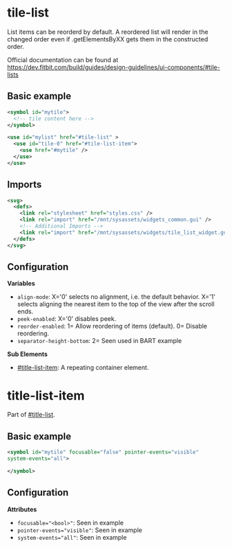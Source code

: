 

# tile-list
List items can be reorderd by default. A reordered list will
render in the changed order even if .getElementsByXX gets
them in the constructed order.

Official documentation can be found at https://dev.fitbit.com/build/guides/design-guidelines/ui-components/#tile-lists

## Basic example
```svg
<symbol id="mytile">
  <!-- tile content here -->
</symbol>

<use id="mylist" href="#tile-list" >
  <use id="tile-0" href="#tile-list-item">
    <use href="#mytile" />
  </use>
</use>
```

## Imports
```svg
<svg>
  <defs>
    <link rel="stylesheet" href="styles.css" />
    <link rel="import" href="/mnt/sysassets/widgets_common.gui" />
    <!-- Additional Imports -->
    <link rel="import" href="/mnt/sysassets/widgets/tile_list_widget.gui"/>
  </defs>
</svg>
```
## Configuration
__Variables__
* `align-mode`: X='0' selects no alignment, i.e. the default behavior. 
X='1' selects aligning the nearest item to the top of the view after the scroll ends.
* `peek-enabled`: X='0' disables peek.
* `reorder-enabled`: 1= Allow reordering of items (default). 0= Disable reordering.
* `separator-height-bottom`: 2= Seen used in BART example

__Sub Elements__
* [#title-list-item](#title-list-item): A repeating container element.


# title-list-item
Part of [#title-list](#title-list).

## Basic example
```svg
<symbol id="mytile" focusable="false" pointer-events="visible"
system-events="all">

</symbol>
```

## Configuration
__Attributes__

* `focusable="<bool>"`: Seen in example
* `pointer-events="visible"`: Seen in example
* `system-events="all"`: Seen in example 


